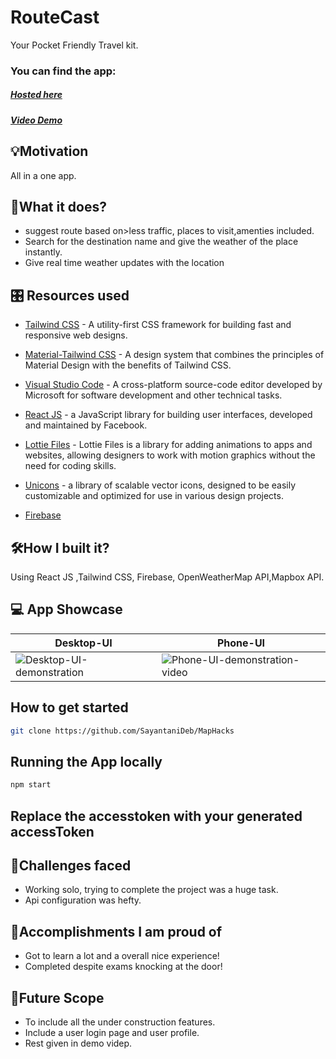 # RouteCast

Your Pocket Friendly Travel kit. 

### You can find the app:

##### [Hosted here]()
##### [Video Demo]()

## 💡Motivation 
All in a one app.

## 📲What it does?
- suggest route based on>less traffic, places to visit,amenties included.
- Search for the destination name and give the weather of the place instantly.
- Give real time weather updates with the location

## 🎛️ Resources used


- [Tailwind CSS]() -  A utility-first CSS framework for building fast and responsive web designs.

- [Material-Tailwind CSS]() - A design system that combines the principles of Material Design with the benefits of Tailwind CSS.

- [Visual Studio Code]() - A cross-platform source-code editor developed by Microsoft for software development and other technical tasks.

- [React JS]() - a JavaScript library for building user interfaces, developed and maintained by Facebook.
- [Lottie Files]() - Lottie Files is a library for adding animations to apps and websites, allowing designers to work with motion graphics without the need for coding skills.
- [Unicons]() -  a library of scalable vector icons, designed to be easily customizable and optimized for use in various design projects.
- [Firebase]() 

## 🛠️How I built it? 
Using React JS ,Tailwind CSS, Firebase, OpenWeatherMap API,Mapbox API.

## 💻 App Showcase
| Desktop-UI | Phone-UI |
|----------|----------|
| ![Desktop-UI-demonstration]() | ![Phone-UI-demonstration-video]() |

## How to get started

~~~bash
git clone https://github.com/SayantaniDeb/MapHacks
~~~

## Running the App locally

~~~bash
npm start
~~~

## Replace the accesstoken with your generated accessToken

## 🧠Challenges faced 

- Working solo, trying to complete the project was a huge task.
- Api configuration was hefty.

## 🥇Accomplishments I am proud of

- Got to learn a lot and a overall nice experience!
- Completed despite exams knocking at the door!

## 🚀Future Scope
- To include all the under construction features.
- Include a user login page and user profile.
- Rest given in demo videp.




